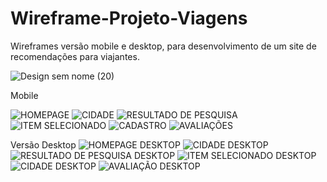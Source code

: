 # Wireframe-Projeto-Viagens
Wireframes versão mobile e desktop, para desenvolvimento de um site de recomendações para viajantes.

![Design sem nome (20)](https://user-images.githubusercontent.com/103466154/172948152-e0774d7f-b73a-4dee-8cdf-edc211441b8e.png)

Mobile

![HOMEPAGE](https://user-images.githubusercontent.com/103466154/172941597-e29efc8c-06b8-4f2d-bd59-748f87cd5799.png) 
![CIDADE](https://user-images.githubusercontent.com/103466154/172941811-745b84ae-bd19-4c86-bca7-3bdeadc52379.png)
![RESULTADO DE PESQUISA](https://user-images.githubusercontent.com/103466154/172942057-6f8e774b-d33b-493e-951a-6976e8c4df12.png)
![ITEM SELECIONADO](https://user-images.githubusercontent.com/103466154/172942192-20deae8d-b8bf-495a-b64d-896ff06022e7.png)
![CADASTRO](https://user-images.githubusercontent.com/103466154/172942571-03cacc6d-601b-4227-b8d2-a6563bd8c25c.png)
![AVALIAÇÕES](https://user-images.githubusercontent.com/103466154/172942603-514c7976-3984-4f83-bcc9-62133aa99896.png)

Versão Desktop
![HOMEPAGE DESKTOP](https://user-images.githubusercontent.com/103466154/172942917-237db9e2-17ed-4bbb-9922-5e338304f2d0.png)
![CIDADE DESKTOP](https://user-images.githubusercontent.com/103466154/172942990-28654073-da80-446f-966d-2195aa827de8.png)
![RESULTADO DE PESQUISA DESKTOP](https://user-images.githubusercontent.com/103466154/172943232-ae269577-c72c-4c11-a7de-cdd75eaa5798.png)
![ITEM SELECIONADO DESKTOP](https://user-images.githubusercontent.com/103466154/172943274-7df9df86-051b-471a-ad36-fc7034f3b05c.png)
![CIDADE DESKTOP](https://user-images.githubusercontent.com/103466154/172943314-47fd8f5f-feb2-4845-a83d-bd28e2b2b664.png)
![AVALIAÇÃO DESKTOP](https://user-images.githubusercontent.com/103466154/172943442-a8644a8b-6ed6-46aa-b152-7cb5307631f0.png)

